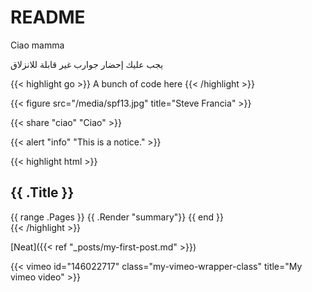 # README

Ciao mamma

يجب عليك إحضار جوارب غير قابلة للانزلاق

{{< highlight go >}} A bunch of code here {{< /highlight >}}

{{< figure src="/media/spf13.jpg" title="Steve Francia" >}}

{{< share "ciao" "Ciao" >}}

{{< alert "info" "This is a notice." >}}

{{< highlight html >}}
<section id="main">
  <div>
   <h1 id="title">{{ .Title }}</h1>
    {{ range .Pages }}
        {{ .Render "summary"}}
    {{ end }}
  </div>
</section>
{{< /highlight >}}

[Neat]({{< ref "_posts/my-first-post.md" >}})

{{< vimeo id="146022717" class="my-vimeo-wrapper-class" title="My vimeo video" >}}
